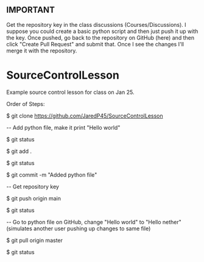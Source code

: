 ## IMPORTANT
Get the repository key in the class discussions (Courses/Discussions).
I suppose you could create a basic python script and then just push it up with the key. Once pushed, go back to the repository on GitHub (here) and then click "Create Pull Request" and submit that. Once I see the changes I'll merge it with the repository.


# SourceControlLesson
Example source control lesson for class on Jan 25.

Order of Steps:

$ git clone https://github.com/JaredP45/SourceControlLesson

-- Add python file, make it print "Hello world"

$ git status

$ git add . 

$ git status

$ git commit -m "Added python file"

-- Get repository key 

$ git push origin main

$ git status

-- Go to python file on GitHub, change "Hello world" to "Hello nether" (simulates another user pushing up changes to same file)

$ git pull origin master

$ git status
